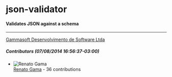 # json-validator
#### Validates JSON against a schema
---
[Gammasoft Desenvolvimento de Software Ltda](mailto:contact@gammasoft.com.br)  

##### Contributors (07/08/2014 16:56:37-03:00)
- ![Renato Gama](http://www.gravatar.com/avatar/e5c3912f727b5788f229e2be8e8d65e2?s=40&d=identicon)  
  [Renato Gama](https://github.com/renatoargh) - 36 contributions